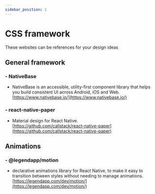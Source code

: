 ```yaml
---
sidebar_position: 1
---
```


# CSS framework

These websites can be references for your design ideas 

## General framework

### - NativeBase
- NativeBase is an accessible, utility-first component library that helps you build consistent UI across Android, iOS and Web.  
[https://www.nativebase.io/](https://www.nativebase.io/)

### - react-native-paper
- Material design for React Native.  
[https://github.com/callstack/react-native-paper](https://github.com/callstack/react-native-paper)

## Animations
### - @legendapp/motion
- declarative animations library for React Native, to make it easy to transition between styles without needing to manage animations.  
[https://legendapp.com/dev/motion/](https://legendapp.com/dev/motion/)
